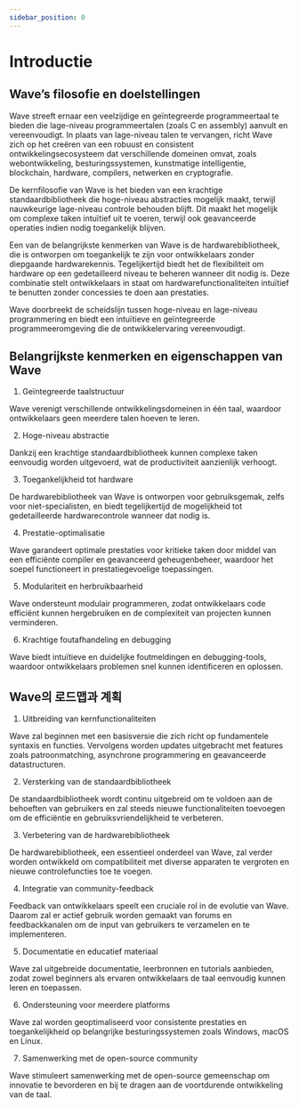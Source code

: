 ```yaml
---
sidebar_position: 0
---
```


# Introductie
## Wave’s filosofie en doelstellingen
Wave streeft ernaar een veelzijdige en geïntegreerde programmeertaal te bieden die lage-niveau programmeertalen (zoals C en assembly) aanvult en vereenvoudigt. In plaats van lage-niveau talen te vervangen, richt Wave zich op het creëren van een robuust en consistent ontwikkelingsecosysteem dat verschillende domeinen omvat, zoals webontwikkeling, besturingssystemen, kunstmatige intelligentie, blockchain, hardware, compilers, netwerken en cryptografie.

De kernfilosofie van Wave is het bieden van een krachtige standaardbibliotheek die hoge-niveau abstracties mogelijk maakt, terwijl nauwkeurige lage-niveau controle behouden blijft. Dit maakt het mogelijk om complexe taken intuïtief uit te voeren, terwijl ook geavanceerde operaties indien nodig toegankelijk blijven.

Een van de belangrijkste kenmerken van Wave is de hardwarebibliotheek, die is ontworpen om toegankelijk te zijn voor ontwikkelaars zonder diepgaande hardwarekennis. Tegelijkertijd biedt het de flexibiliteit om hardware op een gedetailleerd niveau te beheren wanneer dit nodig is. Deze combinatie stelt ontwikkelaars in staat om hardwarefunctionaliteiten intuïtief te benutten zonder concessies te doen aan prestaties.

Wave doorbreekt de scheidslijn tussen hoge-niveau en lage-niveau programmering en biedt een intuïtieve en geïntegreerde programmeeromgeving die de ontwikkelervaring vereenvoudigt.

## Belangrijkste kenmerken en eigenschappen van Wave
1. Geïntegreerde taalstructuur

Wave verenigt verschillende ontwikkelingsdomeinen in één taal, waardoor ontwikkelaars geen meerdere talen hoeven te leren.

2. Hoge-niveau abstractie

Dankzij een krachtige standaardbibliotheek kunnen complexe taken eenvoudig worden uitgevoerd, wat de productiviteit aanzienlijk verhoogt.

3. Toegankelijkheid tot hardware

De hardwarebibliotheek van Wave is ontworpen voor gebruiksgemak, zelfs voor niet-specialisten, en biedt tegelijkertijd de mogelijkheid tot gedetailleerde hardwarecontrole wanneer dat nodig is.

4. Prestatie-optimalisatie

Wave garandeert optimale prestaties voor kritieke taken door middel van een efficiënte compiler en geavanceerd geheugenbeheer, waardoor het soepel functioneert in prestatiegevoelige toepassingen.

5. Modulariteit en herbruikbaarheid

Wave ondersteunt modulair programmeren, zodat ontwikkelaars code efficiënt kunnen hergebruiken en de complexiteit van projecten kunnen verminderen.

6. Krachtige foutafhandeling en debugging

Wave biedt intuïtieve en duidelijke foutmeldingen en debugging-tools, waardoor ontwikkelaars problemen snel kunnen identificeren en oplossen.

## Wave의 로드맵과 계획
1. Uitbreiding van kernfunctionaliteiten

Wave zal beginnen met een basisversie die zich richt op fundamentele syntaxis en functies. Vervolgens worden updates uitgebracht met features zoals patroonmatching, asynchrone programmering en geavanceerde datastructuren.

2. Versterking van de standaardbibliotheek

De standaardbibliotheek wordt continu uitgebreid om te voldoen aan de behoeften van gebruikers en zal steeds nieuwe functionaliteiten toevoegen om de efficiëntie en gebruiksvriendelijkheid te verbeteren.

3. Verbetering van de hardwarebibliotheek

De hardwarebibliotheek, een essentieel onderdeel van Wave, zal verder worden ontwikkeld om compatibiliteit met diverse apparaten te vergroten en nieuwe controlefuncties toe te voegen.

4. Integratie van community-feedback

Feedback van ontwikkelaars speelt een cruciale rol in de evolutie van Wave. Daarom zal er actief gebruik worden gemaakt van forums en feedbackkanalen om de input van gebruikers te verzamelen en te implementeren.

5. Documentatie en educatief materiaal

Wave zal uitgebreide documentatie, leerbronnen en tutorials aanbieden, zodat zowel beginners als ervaren ontwikkelaars de taal eenvoudig kunnen leren en toepassen.

6. Ondersteuning voor meerdere platforms

Wave zal worden geoptimaliseerd voor consistente prestaties en toegankelijkheid op belangrijke besturingssystemen zoals Windows, macOS en Linux.

7. Samenwerking met de open-source community

Wave stimuleert samenwerking met de open-source gemeenschap om innovatie te bevorderen en bij te dragen aan de voortdurende ontwikkeling van de taal.